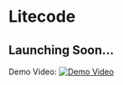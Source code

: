 # Litecode
Launching Soon...
---

Demo Video: 
[![Demo Video](https://img.youtube.com/vi/EakbXqBJ4uo/0.jpg)](https://www.youtube.com/watch?v=EakbXqBJ4uo)
